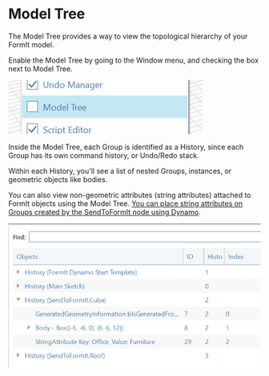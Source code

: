 # Model Tree

The Model Tree provides a way to view the topological hierarchy of your FormIt model.

Enable the Model Tree by going to the Window menu, and checking the box next to Model Tree.

![](../.gitbook/assets/model-tree-menu.png)

Inside the Model Tree, each Group is identified as a History, since each Group has its own command history, or Undo/Redo stack. 

Within each History, you'll see a list of nested Groups, instances, or geometric objects like bodies.

You can also view non-geometric attributes \(string attributes\) attached to FormIt objects using the Model Tree. [You can place string attributes on Groups created by the SendToFormIt node using Dynamo](https://formit.autodesk.com/page/formit-dynamo#dynamo-formit-nodes).

![](../.gitbook/assets/model-tree-attribute.png)

